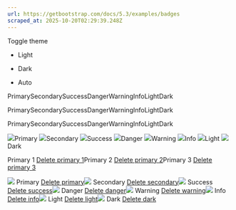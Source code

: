 ```yaml
---
url: https://getbootstrap.com/docs/5.3/examples/badges
scraped_at: 2025-10-20T02:29:39.248Z
---
```


Toggle theme

- Light

- Dark

- Auto


PrimarySecondarySuccessDangerWarningInfoLightDark

PrimarySecondarySuccessDangerWarningInfoLightDark

PrimarySecondarySuccessDangerWarningInfoLightDark

![](https://github.com/mdo.png)Primary
![](https://github.com/mdo.png)Secondary
![](https://github.com/mdo.png)Success
![](https://github.com/mdo.png)Danger
![](https://github.com/mdo.png)Warning
![](https://github.com/mdo.png)Info
![](https://github.com/mdo.png)Light
![](https://github.com/mdo.png)Dark

Primary 1 [Delete primary 1](https://getbootstrap.com/docs/5.3/examples/badges/#)Primary 2 [Delete primary 2](https://getbootstrap.com/docs/5.3/examples/badges/#)Primary 3 [Delete primary 3](https://getbootstrap.com/docs/5.3/examples/badges/#)

![](https://github.com/mdo.png)
Primary
[Delete primary](https://getbootstrap.com/docs/5.3/examples/badges/#)![](https://github.com/mdo.png)
Secondary
[Delete secondary](https://getbootstrap.com/docs/5.3/examples/badges/#)![](https://github.com/mdo.png)
Success
[Delete success](https://getbootstrap.com/docs/5.3/examples/badges/#)![](https://github.com/mdo.png)
Danger
[Delete danger](https://getbootstrap.com/docs/5.3/examples/badges/#)![](https://github.com/mdo.png)
Warning
[Delete warning](https://getbootstrap.com/docs/5.3/examples/badges/#)![](https://github.com/mdo.png)
Info
[Delete info](https://getbootstrap.com/docs/5.3/examples/badges/#)![](https://github.com/mdo.png)
Light
[Delete light](https://getbootstrap.com/docs/5.3/examples/badges/#)![](https://github.com/mdo.png)
Dark
[Delete dark](https://getbootstrap.com/docs/5.3/examples/badges/#)